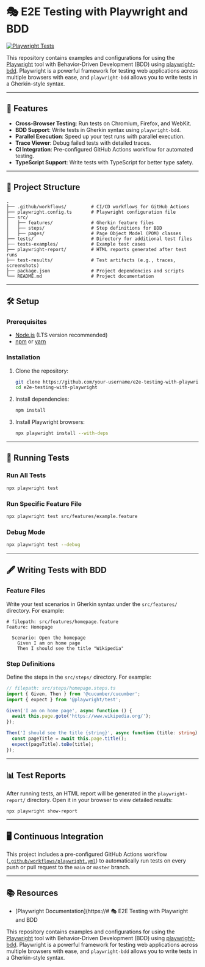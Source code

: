 # 🎭 E2E Testing with Playwright and BDD

[![Playwright Tests](https://github.com/Artemon-line/e2e-testing-with-playwright-teting/actions/workflows/playwright.yml/badge.svg?branch=main)](https://github.com/Artemon-line/e2e-testing-with-playwright-teting/actions/workflows/playwright.yml)

This repository contains examples and configurations for using the [Playwright](https://playwright.dev/) tool with Behavior-Driven Development (BDD) using [playwright-bdd](https://github.com/streamich/playwright-bdd). Playwright is a powerful framework for testing web applications across multiple browsers with ease, and `playwright-bdd` allows you to write tests in a Gherkin-style syntax.

---

## 🚀 Features

- **Cross-Browser Testing**: Run tests on Chromium, Firefox, and WebKit.
- **BDD Support**: Write tests in Gherkin syntax using `playwright-bdd`.
- **Parallel Execution**: Speed up your test runs with parallel execution.
- **Trace Viewer**: Debug failed tests with detailed traces.
- **CI Integration**: Pre-configured GitHub Actions workflow for automated testing.
- **TypeScript Support**: Write tests with TypeScript for better type safety.

---

## 📂 Project Structure

```plaintext
.
├── .github/workflows/         # CI/CD workflows for GitHub Actions
├── playwright.config.ts       # Playwright configuration file
├── src/
│   ├── features/              # Gherkin feature files
│   ├── steps/                 # Step definitions for BDD
│   ├── pages/                 # Page Object Model (POM) classes
├── tests/                     # Directory for additional test files
├── tests-examples/            # Example test cases
├── playwright-report/         # HTML reports generated after test runs
├── test-results/              # Test artifacts (e.g., traces, screenshots)
├── package.json               # Project dependencies and scripts
└── README.md                  # Project documentation
```

---

## 🛠️ Setup

### Prerequisites

- [Node.js](https://nodejs.org/) (LTS version recommended)
- [npm](https://www.npmjs.com/) or [yarn](https://yarnpkg.com/)

### Installation

1. Clone the repository:
   ```bash
   git clone https://github.com/your-username/e2e-testing-with-playwright.git
   cd e2e-testing-with-playwright
   ```

2. Install dependencies:
   ```bash
   npm install
   ```

3. Install Playwright browsers:
   ```bash
   npx playwright install --with-deps
   ```

---

## 🧪 Running Tests

### Run All Tests
```bash
npx playwright test
```

### Run Specific Feature File
```bash
npx playwright test src/features/example.feature
```

### Debug Mode
```bash
npx playwright test --debug
```

---

## 🖋️ Writing Tests with BDD

### Feature Files

Write your test scenarios in Gherkin syntax under the `src/features/` directory. For example:

```gherkin
# filepath: src/features/homepage.feature
Feature: Homepage

  Scenario: Open the homepage
    Given I am on home page
    Then I should see the title "Wikipedia"
```

### Step Definitions

Define the steps in the `src/steps/` directory. For example:

```typescript
// filepath: src/steps/homepage.steps.ts
import { Given, Then } from '@cucumber/cucumber';
import { expect } from '@playwright/test';

Given('I am on home page', async function () {
  await this.page.goto('https://www.wikipedia.org/');
});

Then('I should see the title {string}', async function (title: string) {
  const pageTitle = await this.page.title();
  expect(pageTitle).toBe(title);
});
```

---

## 📊 Test Reports

After running tests, an HTML report will be generated in the `playwright-report/` directory. Open it in your browser to view detailed results:
```bash
npx playwright show-report
```

---

## 🖥️ Continuous Integration

This project includes a pre-configured GitHub Actions workflow ([`.github/workflows/playwright.yml`](.github/workflows/playwright.yml)) to automatically run tests on every push or pull request to the `main` or `master` branch.

---

## 📚 Resources

- [Playwright Documentation](https://# 🎭 E2E Testing with Playwright and BDD

This repository contains examples and configurations for using the [Playwright](https://playwright.dev/) tool with Behavior-Driven Development (BDD) using [playwright-bdd](https://github.com/streamich/playwright-bdd). Playwright is a powerful framework for testing web applications across multiple browsers with ease, and `playwright-bdd` allows you to write tests in a Gherkin-style syntax.
